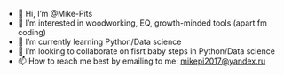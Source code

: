 - 👋 Hi, I’m @Mike-Pits
- 👀 I’m interested in woodworking, EQ, growth-minded tools (apart fm coding)
- 🌱 I’m currently learning Python/Data science
- 💞️ I’m looking to collaborate on fisrt baby steps in Python/Data science
- 📫 How to reach me best by emailing to me: mikepi2017@yandex.ru 

<!---
Mike-Pits/Mike-Pits is a ✨ special ✨ repository because its `README.md` (this file) appears on your GitHub profile.
You can click the Preview link to take a look at your changes.
--->

